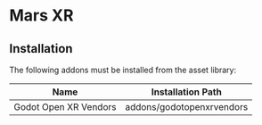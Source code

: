 # Mars XR

## Installation
The following addons must be installed from the asset library:

| Name                       | Installation Path         |
| -------------------------- | ------------------------- |
| Godot Open XR Vendors      | addons/godotopenxrvendors |
